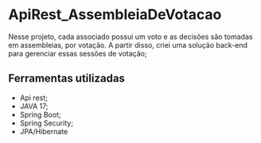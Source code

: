 # ApiRest_AssembleiaDeVotacao
Nesse projeto, cada associado possui um voto e as decisões são tomadas em assembleias, por votação. A partir disso, criei uma solução back-end para gerenciar essas sessões de votação;

## Ferramentas utilizadas

- Api rest;
- JAVA 17;
- Spring Boot;
- Spring Security;
- JPA/Hibernate
